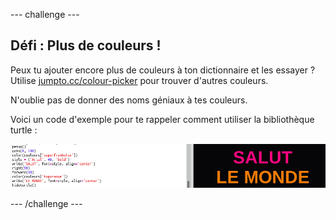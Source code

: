--- challenge ---

## Défi : Plus de couleurs !

Peux tu ajouter encore plus de couleurs à ton dictionnaire et les essayer ? Utilise <a href="http://jumpto.cc/colour-picker" target="_blank">jumpto.cc/colour-picker</a> pour trouver d'autres couleurs.

N'oublie pas de donner des noms géniaux à tes couleurs.

Voici un code d'exemple pour te rappeler comment utiliser la bibliothèque turtle :

![capture d'écran](images/colourful-challenge1.png)

--- /challenge ---